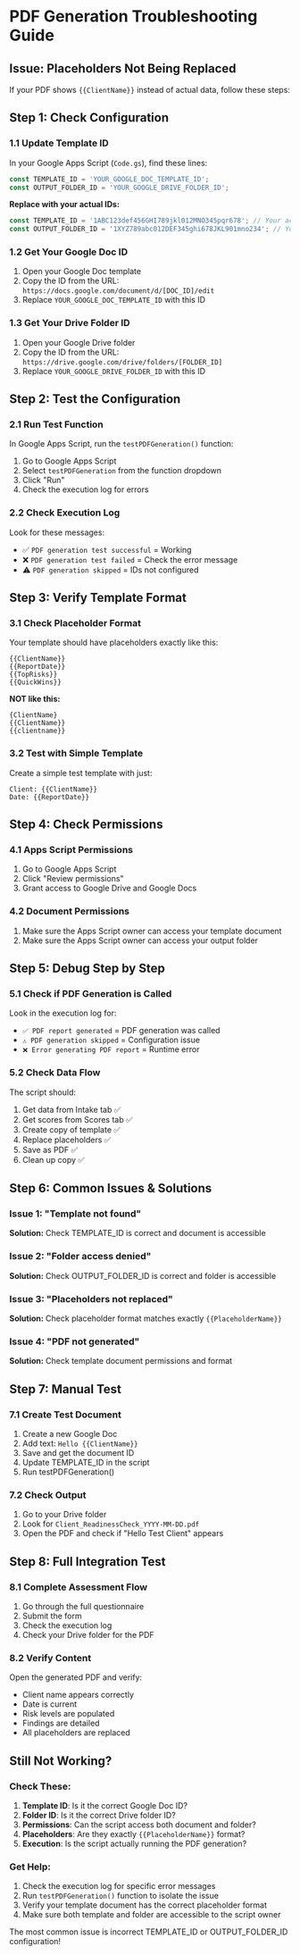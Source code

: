 # PDF Generation Troubleshooting Guide

## Issue: Placeholders Not Being Replaced

If your PDF shows `{{ClientName}}` instead of actual data, follow these steps:

## Step 1: Check Configuration

### 1.1 Update Template ID
In your Google Apps Script (`Code.gs`), find these lines:
```javascript
const TEMPLATE_ID = 'YOUR_GOOGLE_DOC_TEMPLATE_ID';
const OUTPUT_FOLDER_ID = 'YOUR_GOOGLE_DRIVE_FOLDER_ID';
```

**Replace with your actual IDs:**
```javascript
const TEMPLATE_ID = '1ABC123def456GHI789jkl012MNO345pqr678'; // Your actual Google Doc ID
const OUTPUT_FOLDER_ID = '1XYZ789abc012DEF345ghi678JKL901mno234'; // Your actual Drive folder ID
```

### 1.2 Get Your Google Doc ID
1. Open your Google Doc template
2. Copy the ID from the URL: `https://docs.google.com/document/d/[DOC_ID]/edit`
3. Replace `YOUR_GOOGLE_DOC_TEMPLATE_ID` with this ID

### 1.3 Get Your Drive Folder ID
1. Open your Google Drive folder
2. Copy the ID from the URL: `https://drive.google.com/drive/folders/[FOLDER_ID]`
3. Replace `YOUR_GOOGLE_DRIVE_FOLDER_ID` with this ID

## Step 2: Test the Configuration

### 2.1 Run Test Function
In Google Apps Script, run the `testPDFGeneration()` function:
1. Go to Google Apps Script
2. Select `testPDFGeneration` from the function dropdown
3. Click "Run"
4. Check the execution log for errors

### 2.2 Check Execution Log
Look for these messages:
- ✅ `PDF generation test successful` = Working
- ❌ `PDF generation test failed` = Check the error message
- ⚠️ `PDF generation skipped` = IDs not configured

## Step 3: Verify Template Format

### 3.1 Check Placeholder Format
Your template should have placeholders exactly like this:
```
{{ClientName}}
{{ReportDate}}
{{TopRisks}}
{{QuickWins}}
```

**NOT like this:**
```
{ClientName}
{{ClientName}}
{{clientname}}
```

### 3.2 Test with Simple Template
Create a simple test template with just:
```
Client: {{ClientName}}
Date: {{ReportDate}}
```

## Step 4: Check Permissions

### 4.1 Apps Script Permissions
1. Go to Google Apps Script
2. Click "Review permissions"
3. Grant access to Google Drive and Google Docs

### 4.2 Document Permissions
1. Make sure the Apps Script owner can access your template document
2. Make sure the Apps Script owner can access your output folder

## Step 5: Debug Step by Step

### 5.1 Check if PDF Generation is Called
Look in the execution log for:
- `✅ PDF report generated` = PDF generation was called
- `⚠️ PDF generation skipped` = Configuration issue
- `❌ Error generating PDF report` = Runtime error

### 5.2 Check Data Flow
The script should:
1. Get data from Intake tab ✅
2. Get scores from Scores tab ✅
3. Create copy of template ✅
4. Replace placeholders ✅
5. Save as PDF ✅
6. Clean up copy ✅

## Step 6: Common Issues & Solutions

### Issue 1: "Template not found"
**Solution:** Check TEMPLATE_ID is correct and document is accessible

### Issue 2: "Folder access denied"
**Solution:** Check OUTPUT_FOLDER_ID is correct and folder is accessible

### Issue 3: "Placeholders not replaced"
**Solution:** Check placeholder format matches exactly `{{PlaceholderName}}`

### Issue 4: "PDF not generated"
**Solution:** Check template document permissions and format

## Step 7: Manual Test

### 7.1 Create Test Document
1. Create a new Google Doc
2. Add text: `Hello {{ClientName}}`
3. Save and get the document ID
4. Update TEMPLATE_ID in the script
5. Run testPDFGeneration()

### 7.2 Check Output
1. Go to your Drive folder
2. Look for `Client_ReadinessCheck_YYYY-MM-DD.pdf`
3. Open the PDF and check if "Hello Test Client" appears

## Step 8: Full Integration Test

### 8.1 Complete Assessment Flow
1. Go through the full questionnaire
2. Submit the form
3. Check the execution log
4. Check your Drive folder for the PDF

### 8.2 Verify Content
Open the generated PDF and verify:
- Client name appears correctly
- Date is current
- Risk levels are populated
- Findings are detailed
- All placeholders are replaced

## Still Not Working?

### Check These:
1. **Template ID**: Is it the correct Google Doc ID?
2. **Folder ID**: Is it the correct Drive folder ID?
3. **Permissions**: Can the script access both document and folder?
4. **Placeholders**: Are they exactly `{{PlaceholderName}}` format?
5. **Execution**: Is the script actually running the PDF generation?

### Get Help:
1. Check the execution log for specific error messages
2. Run `testPDFGeneration()` function to isolate the issue
3. Verify your template document has the correct placeholder format
4. Make sure both template and folder are accessible to the script owner

The most common issue is incorrect TEMPLATE_ID or OUTPUT_FOLDER_ID configuration!








